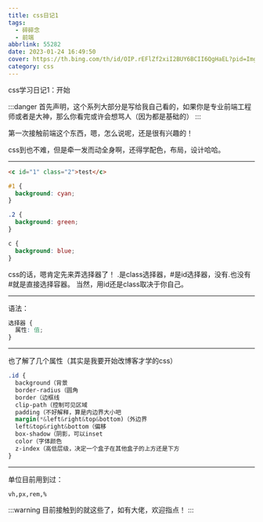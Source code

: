 ```yaml
---
title: css日记1
tags:
  - 碎碎念
  - 前端
abbrlink: 55282
date: 2023-01-24 16:49:50
cover: https://th.bing.com/th/id/OIP.rEFlZf2xiI2BUY6BCII6QgHaEL?pid=ImgDet&rs=1
category: css
---
```

css学习日记1：开始

:::danger
首先声明，这个系列大部分是写给我自己看的，如果你是专业前端工程师或者是大神，那么你看完或许会想骂人（因为都是基础的）
:::

第一次接触前端这个东西，嗯，怎么说呢，还是很有兴趣的！

css到也不难，但是牵一发而动全身啊，还得学配色，布局，设计哈哈。

---

```html
<c id="1" class="2">test</c>
```
```css
#1 {
  background: cyan;
}

.2 {
  background: green;
}

c {
  background: blue;
}
```

css的话，嗯肯定先来弄选择器了！
.是class选择器，#是id选择器，没有.也没有#就是直接选择容器。
当然，用id还是class取决于你自己。

---

语法：

```css
选择器 {
  属性: 值;
}
```

---

也了解了几个属性（其实是我要开始改博客才学的css）
```css
.id {
  background（背景
  border-radius（圆角
  border（边框线
  clip-path（控制可见区域
  padding（不好解释，算是内边界大小吧
  margin(*&left&right&top&bottom)（外边界
  left&top&right&bottom（偏移
  box-shadow（阴影，可以inset
  color（字体颜色
  z-index（高低层级，决定一个盒子在其他盒子的上方还是下方
}
```

---

单位目前用到过：

```plaintext
vh,px,rem,%
```

:::warning
目前接触到的就这些了，如有大佬，欢迎指点！
:::